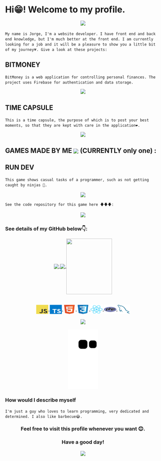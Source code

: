 <h1>Hi😁! Welcome to my profile.</h1>
<div align="center">
  <img src="https://github.com/JorgeCJ/JorgeCJ/assets/127647774/ed98418f-36f6-41a3-9c35-99aa894d10ad" height="150" />
</div>

`My name is Jorge, I'm a website developer. I have front end and back end knowledge, but I'm much better at the front end. I am currently looking for a job and it will be a pleasure to show you a little bit of my journey💗. Give a look at these projects:`

## BITMONEY
`BitMoney is a web application for controlling personal finances. The project uses Firebase for authentication and data storage.`
<div align="center">
  <a href="https://github.com/JorgeCJ/BitMoney-COD3R" float="left">
    <img src="https://github-readme-stats.vercel.app/api/pin/?username=JorgeCJ&repo=BitMoney-COD3R&theme=dark" height="150" />
  </a>
</div>

## TIME CAPSULE
`This is a time capsule, the purpose of which is to post your best moments, so that they are kept with care in the application❤️.`
<div align="center">
  <a href="https://github.com/JorgeCJ/Time-capsule-NLW" float="left">
    <img src="https://github-readme-stats.vercel.app/api/pin/?username=JorgeCJ&repo=Time-capsule-NLW&theme=dark" height="150" />
  </a>
</div>

  
## GAMES MADE BY ME <img src="https://github.com/JorgeCJ/JorgeCJ/assets/127647774/4853de6b-4324-459f-8667-49e33378c9fd" height="50" align="center"  /> (CURRENTLY only one) :
## RUN DEV
  `This game shows casual tasks of a programmer, such as not getting caught by ninjas 🤣.` 
<div align="center">  
  <img src="https://github.com/JorgeCJ/JorgeCJ/assets/127647774/f745169e-d605-4fb4-99d7-de48d9838dd2" height="250" align="center"   />
  
</div>

  `See the code repository for this game here 🡇🡇🡇:`
<div align="center">
  <a href="https://github.com/JorgeCJ/RUN-DEV" float="left">
    <img src="https://github-readme-stats.vercel.app/api/pin/?username=JorgeCJ&repo=RUN-DEV&theme=dark" height="150" />
  </a>
</div>
  
### See details of my GitHub below👇:
<div align="center">
  <a href="https://github.com/JorgeCJ">
  <img height="230em"   align="center" src="https://github-readme-stats-git-masterrstaa-rickstaa.vercel.app/api?username=JorgeCJ&&show_icons=true&theme=dark"/>
  <img height="230em" align="center" src="https://github-readme-stats.vercel.app/api/top-langs/?username=JorgeCJ&theme=dark&layout=donut)](https://github.com/anuraghazra/github-readme-stats)" />
  <img align="center" width="148" height="180" src="https://media1.tenor.com/images/68e8337fb4eb7e40645d832c64762a8b/tenor.gif?itemid=19443613">   
</div>
 <br>
<div align="center"> 
  <div style="display: inline_block"><br>
  <img align="center" alt="JAVASCRIPT" height="30" width="40" src="https://raw.githubusercontent.com/devicons/devicon/master/icons/javascript/javascript-original.svg">
  <img align="center" alt="TYPESCRIPT" height="30" width="40" src="https://raw.githubusercontent.com/devicons/devicon/master/icons/typescript/typescript-original.svg">
  <img align="center" alt="HTML" height="30" width="40" src="https://raw.githubusercontent.com/devicons/devicon/master/icons/html5/html5-original.svg">
  <img align="center" alt="CSS" height="30" width="40" src="https://raw.githubusercontent.com/devicons/devicon/master/icons/css3/css3-original.svg">
  <img align="center" alt="REACT" height="30" width="40" src="https://raw.githubusercontent.com/devicons/devicon/master/icons/react/react-original.svg">
  <img align="center" alt="PHP" height="30" width="40" src="https://raw.githubusercontent.com/devicons/devicon/master/icons/php/php-original.svg">
  <img align="center" alt="MYSQL" height="30" width="40" src="https://raw.githubusercontent.com/devicons/devicon/master/icons/mysql/mysql-original.svg">
    
</div>
  <br> <a href="https://www.linkedin.com/in/jorge-de-carvalho-j%C3%BAnior-206828159/" target="_blank"><img src="https://img.shields.io/badge/-LinkedIn-%230077B5?style=for-the-badge&logo=linkedin&logoColor=white" target="_blank"></a> 
  
  ![Snake animation](https://github.com/JorgeCJ/JorgeCJ/blob/output/github-contribution-grid-snake.svg) 
  
</div>
  
  ### How would I describe myself
  `I'm just a guy who loves to learn programming, very dedicated and determined. I also like barbecue😂.`
  
<div align="center">  
  
   ### Feel free to visit this profile whenever you want 😊.
  
   ### Have a good day!
  
  <img align="center" src="https://github.com/JorgeCJ/JorgeCJ/assets/127647774/4e35417c-bff1-4498-8cab-7480df461b52" height="250"   />  
</div/
